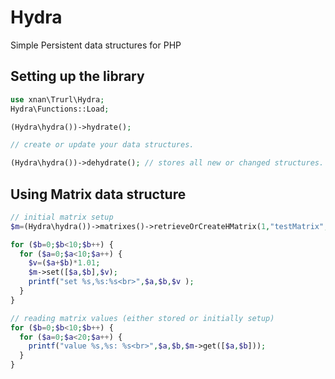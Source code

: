 # Hydra
Simple Persistent data structures for PHP

##  Setting up the library
```php
use xnan\Trurl\Hydra;
Hydra\Functions::Load;

(Hydra\hydra())->hydrate();

// create or update your data structures.

(Hydra\hydra())->dehydrate(); // stores all new or changed structures.

```

## Using Matrix data structure
```php
// initial matrix setup
$m=(Hydra\hydra())->matrixes()->retrieveOrCreateHMatrix(1,"testMatrix",[10,20]);		

for ($b=0;$b<10;$b++) {
  for ($a=0;$a<10;$a++) {
    $v=($a+$b)*1.01;
    $m->set([$a,$b],$v);
    printf("set %s,%s:%s<br>",$a,$b,$v );
  }	
}

// reading matrix values (either stored or initially setup)
for ($b=0;$b<10;$b++) {
  for ($a=0;$a<20;$a++) {
    printf("value %s,%s: %s<br>",$a,$b,$m->get([$a,$b])); 			
  }
}
```
